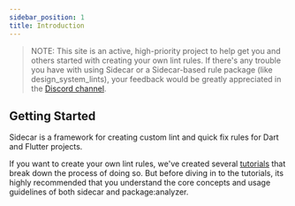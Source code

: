 ```yaml
---
sidebar_position: 1
title: Introduction
---
```



> NOTE: This site is an active, high-priority project to help get you and others started with creating your own lint rules.
If there's any trouble you have with using Sidecar or a Sidecar-based rule package (like design_system_lints), your
feedback would be greatly appreciated in the [Discord channel](https://discord.gg/YhFS6V26Vg).

## Getting Started

Sidecar is a framework for creating custom lint and quick fix rules for Dart and Flutter projects.


If you want to create your own lint rules, we've created several [tutorials](category/tutorials) that break down the process of doing so.
But before diving in to the tutorials, its highly recommended that you understand the core concepts and usage guidelines of both
sidecar and package:analyzer.


